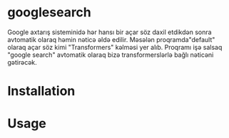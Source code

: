 # googlesearch
Google axtarış sisteminidə hər hansı bir açar söz daxil etdikdən sonra avtomatik olaraq həmin nəticə əldə edilir. Məsələn proqramda"default" olaraq açar söz kimi "Transformers" kəlməsi yer alıb. Proqramı işə salsaq "google search" avtomatik olaraq bizə transformerslərlə bağlı nəticəni gətirəcək.

# Installation

# Usage
